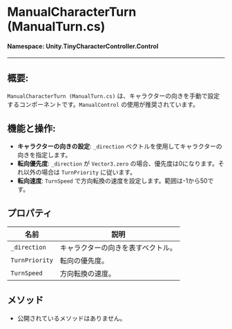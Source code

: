 ﻿# ManualCharacterTurn (ManualTurn.cs)

#### **Namespace**: Unity.TinyCharacterController.Control
---

## 概要:
`ManualCharacterTurn (ManualTurn.cs)` は、キャラクターの向きを手動で設定するコンポーネントです。`ManualControl` の使用が推奨されています。

## 機能と操作:
- **キャラクターの向きの設定**: `_direction` ベクトルを使用してキャラクターの向きを指定します。
- **転向優先度**: `_direction` が `Vector3.zero` の場合、優先度は0になります。それ以外の場合は `TurnPriority` に従います。
- **転向速度**: `TurnSpeed` で方向転換の速度を設定します。範囲は-1から50です。

## プロパティ
| 名前 | 説明 |
|------------------|------|
| `_direction` | キャラクターの向きを表すベクトル。 |
| `TurnPriority` | 転向の優先度。 |
| `TurnSpeed` | 方向転換の速度。 |


## メソッド
- 公開されているメソッドはありません。

